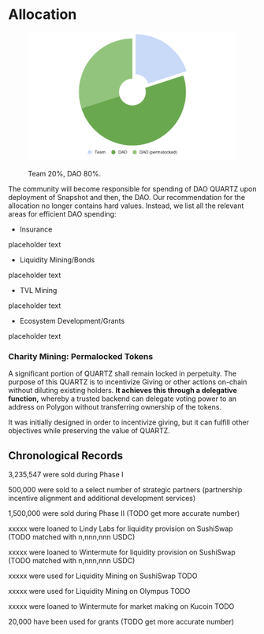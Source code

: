# Allocation



<figure><img src="../.gitbook/assets/chart.svg" alt=""><figcaption><p>Team 20%, DAO 80%.</p></figcaption></figure>

The community will become responsible for spending of DAO QUARTZ upon deployment of Snapshot and then, the DAO. Our recommendation for the allocation no longer contains hard values. Instead, we list all the relevant areas for efficient DAO spending:

* Insurance

placeholder text

* Liquidity Mining/Bonds

placeholder text

* TVL Mining

placeholder text

* Ecosystem Development/Grants

placeholder text

### Charity Mining: Permalocked Tokens

A significant portion of QUARTZ shall remain locked in perpetuity. The purpose of this QUARTZ is to incentivize Giving or other actions on-chain without diluting existing holders. **It achieves this through a delegative function,** whereby a trusted backend can delegate voting power to an address on Polygon without transferring ownership of the tokens.

It was initially designed in order to incentivize giving, but it can fulfill other objectives while preserving the value of QUARTZ.

## Chronological Records

3,235,547 were sold during Phase I

500,000 were sold to a select number of strategic partners (partnership incentive alignment and additional development services)

1,500,000 were sold during Phase II (TODO get more accurate number)

xxxxx were loaned to Lindy Labs for liquidity provision on SushiSwap (TODO matched with n,nnn,nnn USDC)

xxxxx were loaned to Wintermute for liquidity provision on SushiSwap (TODO matched with n,nnn,nnn USDC)

xxxxx were used for Liquidity Mining on SushiSwap TODO

xxxxx were used for Liquidity Mining on Olympus TODO

xxxxx were loaned to Wintermute for market making on Kucoin TODO

20,000 have been used for grants (TODO get more accurate number)

